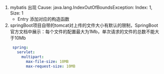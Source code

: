 1. mybatis 出现 Cause: java.lang.IndexOutOfBoundsException: Index: 1, Size: 1
   - Entry 添加对应的构造函数
2. springBoot项目自带的tomcat对上传的文件大小有默认的限制，SpringBoot官方文档中展示：每个文件的配置最大为1Mb，单次请求的文件的总数不能大于10Mb
   ```yml
    spring:
      servlet:
        multipart:
          max-file-size: 10MB
          max-request-size: 10MB
    ```
